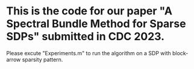 # This is the code for our paper "A Spectral Bundle Method for Sparse SDPs" submitted in CDC 2023. 
Please excute "Experiments.m" to run the algorithm on a SDP with block-arrow sparsity pattern. 
